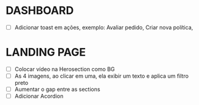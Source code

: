 # DASHBOARD
- [ ] Adicionar toast em ações, exemplo: Avaliar pedido, Criar nova política, 


# LANDING PAGE
- [ ] Colocar vídeo na Herosection como BG
- [ ] As 4 imagens, ao clicar em uma, ela exibir um texto e aplica um filtro preto
- [ ] Aumentar o gap entre as sections
- [ ] Adicionar Acordion
